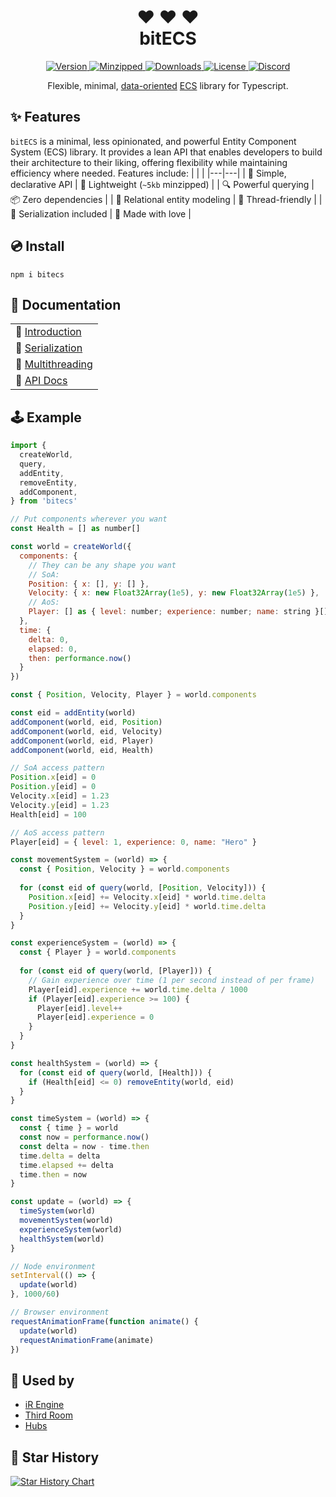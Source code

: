 <h1 align="center">
❤ ❤ ❤ <br />
bitECS
</h1>

<p align="center">
  <a href="https://www.npmjs.com/package/bitecs">
    <img src="https://img.shields.io/npm/v/bitecs.svg" alt="Version" />
  </a>
  <a href="https://www.npmjs.com/package/bitecs">
    <img src="https://badgen.net/bundlephobia/minzip/bitecs" alt="Minzipped" />
  </a>
  <a href="https://www.npmjs.com/package/bitecs">
    <img src="https://img.shields.io/npm/dt/bitecs.svg" alt="Downloads" />
  </a>
  <a href="https://github.com/NateTheGreatt/bitECS/blob/master/LICENSE">
    <img src="https://badgen.net/npm/license/bitecs" alt="License" />
  </a>
  <a href="https://discord.gg/daUxSk5AwX">
    <img src="https://img.shields.io/discord/1212857060731912202?color=7289da&label=Discord&logo=discord&logoColor=white" alt="Discord" />
  </a>
</p>

<p align="center">
Flexible, minimal, <a href="https://www.dataorienteddesign.com/dodbook/">data-oriented</a> <a href="https://en.wikipedia.org/wiki/Entity_component_system">ECS</a> library for Typescript.
</p>

</center>

## ✨ Features

`bitECS` is a minimal, less opinionated, and powerful Entity Component System (ECS) library. It provides a lean API that enables developers to build their architecture to their liking, offering flexibility while maintaining efficiency where needed. Features include:
| | |
|---|---|
| 🔮 Simple, declarative API | 🍃 Lightweight (`~5kb` minzipped) |
| 🔍 Powerful querying | 📦 Zero dependencies |
| 🔗 Relational entity modeling | 🧵 Thread-friendly |
| 💾 Serialization included | 💖 Made with love |

## 💿 Install
```
npm i bitecs
```

## 📘  Documentation
|                  |
| ---------------- |
| 🏁  [Introduction](/docs/Intro.md) |
| 💾  [Serialization](/docs/Serialization.md) |
| 🧵  [Multithreading](/docs/Multithreading.md) |
| 📑  [API Docs](/docs/API.md) |

## 🕹 Example

```js
import {
  createWorld,
  query,
  addEntity,
  removeEntity,
  addComponent,
} from 'bitecs'

// Put components wherever you want
const Health = [] as number[]

const world = createWorld({
  components: {
    // They can be any shape you want
    // SoA:
    Position: { x: [], y: [] },
    Velocity: { x: new Float32Array(1e5), y: new Float32Array(1e5) },
    // AoS:
    Player: [] as { level: number; experience: number; name: string }[]
  },
  time: {
    delta: 0, 
    elapsed: 0, 
    then: performance.now()
  }
})

const { Position, Velocity, Player } = world.components

const eid = addEntity(world)
addComponent(world, eid, Position)
addComponent(world, eid, Velocity)
addComponent(world, eid, Player)
addComponent(world, eid, Health)

// SoA access pattern
Position.x[eid] = 0
Position.y[eid] = 0
Velocity.x[eid] = 1.23
Velocity.y[eid] = 1.23
Health[eid] = 100

// AoS access pattern  
Player[eid] = { level: 1, experience: 0, name: "Hero" }

const movementSystem = (world) => {
  const { Position, Velocity } = world.components
  
  for (const eid of query(world, [Position, Velocity])) {
    Position.x[eid] += Velocity.x[eid] * world.time.delta
    Position.y[eid] += Velocity.y[eid] * world.time.delta
  }
}

const experienceSystem = (world) => {
  const { Player } = world.components
  
  for (const eid of query(world, [Player])) {
    // Gain experience over time (1 per second instead of per frame)
    Player[eid].experience += world.time.delta / 1000
    if (Player[eid].experience >= 100) {
      Player[eid].level++
      Player[eid].experience = 0
    }
  }
}

const healthSystem = (world) => {
  for (const eid of query(world, [Health])) {
    if (Health[eid] <= 0) removeEntity(world, eid)
  }
}

const timeSystem = (world) => {
  const { time } = world
  const now = performance.now()
  const delta = now - time.then
  time.delta = delta
  time.elapsed += delta
  time.then = now
}

const update = (world) => {
  timeSystem(world)
  movementSystem(world)
  experienceSystem(world)
  healthSystem(world)
}

// Node environment
setInterval(() => {
  update(world)
}, 1000/60)

// Browser environment
requestAnimationFrame(function animate() {
  update(world)
  requestAnimationFrame(animate)
})
```

## 🔌 Used by

- [iR Engine](https://github.com/ir-engine/ir-engine)
- [Third Room](https://github.com/thirdroom/thirdroom)
- [Hubs](https://github.com/Hubs-Foundation/hubs)

## 🌟 Star History

[![Star History Chart](https://api.star-history.com/svg?repos=NateTheGreatt/bitECS&type=Date)](https://star-history.com/#NateTheGreatt/bitECS&Date)

